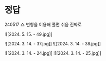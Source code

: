 # 정답
240517 △ 변형을 이용해 풀면 쉬움 진짜로



![[2024. 5. 15. - 49.jpg]]


![[2024. 3. 14. - 37.jpg]]
![[2024. 3. 14. - 38.jpg]]




![[2024. 3. 14. - 24.jpg]]
![[2024. 3. 14. - 25.jpg]]